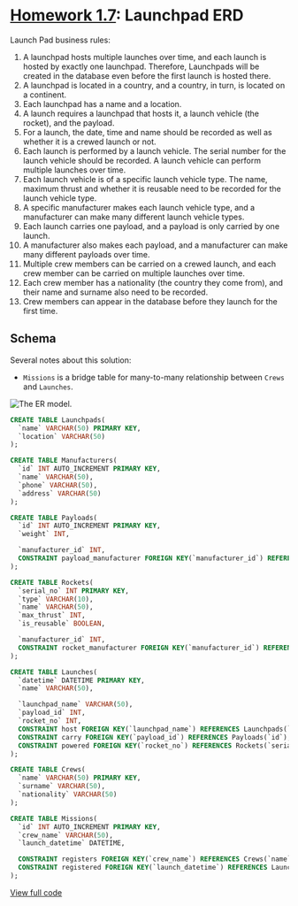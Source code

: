 # [Homework 1.7](https://github.com/hendraanggrian/IIT-CS425/raw/assets/assignments/homework1_7.pdf): Launchpad ERD

Launch Pad business rules:

1. A launchpad hosts multiple launches over time, and each launch is hosted by
  exactly one launchpad. Therefore, Launchpads will be created in the database
  even before the first launch is hosted there.
2. A launchpad is located in a country, and a country, in turn, is located on a
  continent.
3. Each launchpad has a name and a location.
4. A launch requires a launchpad that hosts it, a launch vehicle (the rocket),
  and the payload.
5. For a launch, the date, time and name should be recorded as well as whether
  it is a crewed launch or not.
6. Each launch is performed by a launch vehicle. The serial number for the
  launch vehicle should be recorded. A launch vehicle can perform multiple
  launches over time.
7. Each launch vehicle is of a specific launch vehicle type. The name, maximum
  thrust and whether it is reusable need to be recorded for the launch vehicle
  type.
8. A specific manufacturer makes each launch vehicle type, and a manufacturer
  can make many different launch vehicle types.
9. Each launch carries one payload, and a payload is only carried by one launch.
10. A manufacturer also makes each payload, and a manufacturer can make many
  different payloads over time.
11. Multiple crew members can be carried on a crewed launch, and each crew
  member can be carried on multiple launches over time.
12. Each crew member has a nationality (the country they come from), and their
  name and surname also need to be recorded.
13. Crew members can appear in the database before they launch for the first
  time.

## Schema

Several notes about this solution:

- `Missions` is a bridge table for many-to-many relationship between `Crews`
  and `Launches`.

![The ER model.](https://github.com/hendraanggrian/IIT-CS425/raw/assets/launchpad-erd/erd.png)

```sql
CREATE TABLE Launchpads(
  `name` VARCHAR(50) PRIMARY KEY,
  `location` VARCHAR(50)
);

CREATE TABLE Manufacturers(
  `id` INT AUTO_INCREMENT PRIMARY KEY,
  `name` VARCHAR(50),
  `phone` VARCHAR(50),
  `address` VARCHAR(50)
);

CREATE TABLE Payloads(
  `id` INT AUTO_INCREMENT PRIMARY KEY,
  `weight` INT,

  `manufacturer_id` INT,
  CONSTRAINT payload_manufacturer FOREIGN KEY(`manufacturer_id`) REFERENCES Manufacturers(`id`)
);

CREATE TABLE Rockets(
  `serial_no` INT PRIMARY KEY,
  `type` VARCHAR(10),
  `name` VARCHAR(50),
  `max_thrust` INT,
  `is_reusable` BOOLEAN,

  `manufacturer_id` INT,
  CONSTRAINT rocket_manufacturer FOREIGN KEY(`manufacturer_id`) REFERENCES Manufacturers(`id`)
);

CREATE TABLE Launches(
  `datetime` DATETIME PRIMARY KEY,
  `name` VARCHAR(50),

  `launchpad_name` VARCHAR(50),
  `payload_id` INT,
  `rocket_no` INT,
  CONSTRAINT host FOREIGN KEY(`launchpad_name`) REFERENCES Launchpads(`name`),
  CONSTRAINT carry FOREIGN KEY(`payload_id`) REFERENCES Payloads(`id`),
  CONSTRAINT powered FOREIGN KEY(`rocket_no`) REFERENCES Rockets(`serial_no`)
);

CREATE TABLE Crews(
  `name` VARCHAR(50) PRIMARY KEY,
  `surname` VARCHAR(50),
  `nationality` VARCHAR(50)
);

CREATE TABLE Missions(
  `id` INT AUTO_INCREMENT PRIMARY KEY,
  `crew_name` VARCHAR(50),
  `launch_datetime` DATETIME,

  CONSTRAINT registers FOREIGN KEY(`crew_name`) REFERENCES Crews(`name`),
  CONSTRAINT registered FOREIGN KEY(`launch_datetime`) REFERENCES Launches(`datetime`)
);
```

[View full code](https://github.com/hendraanggrian/IIT-CS425/blob/main/launchpad-erd/initialize.sql)
